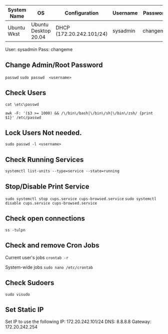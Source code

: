 
| System Name | OS                   | Configuration            | Username | Password |
| ----------- | -------------------- | ------------------------ | -------- | -------- |
| Ubuntu Wkst | Ubuntu Desktop 20.04 | DHCP (172.20.242.101/24) | sysadmin | changeme |
User: sysadmin
Pass: changeme

## Change Admin/Root Password
`passwd`
`sudo passwd  <username>`

## Check Users
`cat \etc\passwd`

`awk -F: '($3 >= 1000) && /\/bin\/bash|\/bin\/sh|\/bin\/zsh/ {print $1}' /etc/passwd`

## Lock Users Not needed.
`sudo passwd -l <username>`

## Check Running Services
`systemctl list-units --type=service --state=running`

## Stop/Disable Print Service
`sudo systemctl stop cups.service cups-browsed.service`
`sudo systemctl disable cups.service cups-browsed.service`

## Check open connections
`ss -tulpn`

## Check and remove Cron Jobs
Current user's jobs
`crontab -r`

System-wide jobs
`sudo nano /etc/crontab`

## Check Sudoers
`sudo visudo`

## Set Static IP
Set IP to use the following
	IP: 172.20.242.101/24
	DNS: 8.8.8.8
	Gateway: 172.20.242.254 
